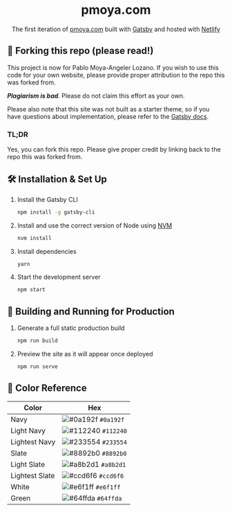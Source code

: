 <div align="center">
  <!-- <img alt="Logo" src="https://raw.githubusercontent.com/bchiang7/v4/main/src/images/logo.png" width="100" /> -->
  <!-- Add Pablo's logo here if available -->
</div>
<h1 align="center">
  pmoya.com
</h1>
<p align="center">
  The first iteration of <a href="https://pablomoya.com" target="_blank">pmoya.com</a> built with <a href="https://www.gatsbyjs.org/" target="_blank">Gatsby</a> and hosted with <a href="https://www.netlify.com/" target="_blank">Netlify</a>
</p>
<!--
<p align="center">
  Previous iterations:
  <a href="https://github.com/pablomoya/v1" target="_blank">v1</a>,
  <a href="https://github.com/pablomoya/v2" target="_blank">v2</a>,
  <a href="https://github.com/pablomoya/pablomoya.github.io" target="_blank">v3</a>
</p>
-->
<!--
<p align="center">
  <a href="https://app.netlify.com/sites/pablomoya/deploys" target="_blank">
    <img src="https://api.netlify.com/api/v1/badges/1963b488-7b78-48c9-9e2d-6fb5e47ab3af/deploy-status" alt="Netlify Status" />
  </a>
</p>
-->

<!-- ![demo](https://raw.githubusercontent.com/pablomoya/v4/main/src/images/demo.png) -->

## 🚨 Forking this repo (please read!)

This project is now for Pablo Moya-Angeler Lozano. If you wish to use this code for your own website, please provide proper attribution to the repo this was forked from.

_**Plagiarism is bad**_. Please do not claim this effort as your own.

Please also note that this site was not built as a starter theme, so if you have questions about implementation, please refer to the [Gatsby docs](https://www.gatsbyjs.org/docs/).

### TL;DR

Yes, you can fork this repo. Please give proper credit by linking back to the repo this was forked from.

## 🛠 Installation & Set Up

1. Install the Gatsby CLI

   ```sh
   npm install -g gatsby-cli
   ```

2. Install and use the correct version of Node using [NVM](https://github.com/nvm-sh/nvm)

   ```sh
   nvm install
   ```

3. Install dependencies

   ```sh
   yarn
   ```

4. Start the development server

   ```sh
   npm start
   ```

## 🚀 Building and Running for Production

1. Generate a full static production build

   ```sh
   npm run build
   ```

1. Preview the site as it will appear once deployed

   ```sh
   npm run serve
   ```

## 🎨 Color Reference

| Color          | Hex                                                                |
| -------------- | ------------------------------------------------------------------ |
| Navy           | ![#0a192f](https://via.placeholder.com/10/0a192f?text=+) `#0a192f` |
| Light Navy     | ![#112240](https://via.placeholder.com/10/0a192f?text=+) `#112240` |
| Lightest Navy  | ![#233554](https://via.placeholder.com/10/303C55?text=+) `#233554` |
| Slate          | ![#8892b0](https://via.placeholder.com/10/8892b0?text=+) `#8892b0` |
| Light Slate    | ![#a8b2d1](https://via.placeholder.com/10/a8b2d1?text=+) `#a8b2d1` |
| Lightest Slate | ![#ccd6f6](https://via.placeholder.com/10/ccd6f6?text=+) `#ccd6f6` |
| White          | ![#e6f1ff](https://via.placeholder.com/10/e6f1ff?text=+) `#e6f1ff` |
| Green          | ![#64ffda](https://via.placeholder.com/10/64ffda?text=+) `#64ffda` |
